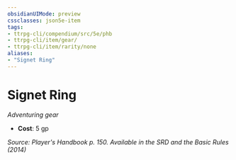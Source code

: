 ```yaml
---
obsidianUIMode: preview
cssclasses: json5e-item
tags:
- ttrpg-cli/compendium/src/5e/phb
- ttrpg-cli/item/gear/
- ttrpg-cli/item/rarity/none
aliases: 
- "Signet Ring"
---
```

# Signet Ring
*Adventuring gear*  


- **Cost**: 5 gp

*Source: Player's Handbook p. 150. Available in the <span title='Systems Reference Document (5.1)'>SRD</span> and the Basic Rules (2014)*